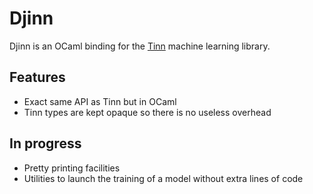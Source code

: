 # Djinn

Djinn is an OCaml binding for the [Tinn](https://github.com/glouw/tinn) machine learning library.

## Features

+ Exact same API as Tinn but in OCaml
+ Tinn types are kept opaque so there is no useless overhead

## In progress

+ Pretty printing facilities
+ Utilities to launch the training of a model without extra lines of code




